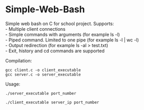 # Simple-Web-Bash

Simple web bash on C for school project.
Supports:  
        - Multiple client connections  
        - Simple commands with arguments (for example ls -l)  
        - Piped command. Limited to one pipe (for example ls -l | wc -l)  
        - Output redirection (for example ls -al > test.txt)  
        - Exit, history and cd commands are supported  

Compilation:  

```
gcc client.c -o client_executable
gcc server.c -o server_executable
```  

Usage:  

```
./server_executable port_number
```

```
./client_executable server_ip port_number
```
